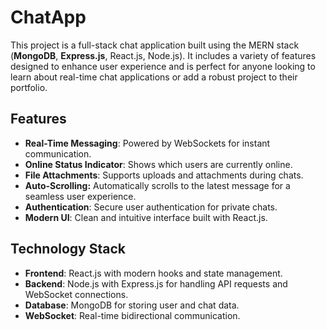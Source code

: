 # ChatApp
This project is a full-stack chat application built using the MERN stack (**MongoDB**, **Express.js**, React.js, Node.js). It includes a variety of features designed to enhance user experience and is perfect for anyone looking to learn about real-time chat applications or add a robust project to their portfolio.

## Features
- **Real-Time Messaging**: Powered by WebSockets for instant communication.
- **Online Status Indicator**: Shows which users are currently online.
- **File Attachments**: Supports uploads and attachments during chats.
- **Auto-Scrolling:** Automatically scrolls to the latest message for a seamless user experience.
- **Authentication**: Secure user authentication for private chats.
- **Modern UI**: Clean and intuitive interface built with React.js.

## Technology Stack
- **Frontend**: React.js with modern hooks and state management.
- **Backend**: Node.js with Express.js for handling API requests and WebSocket connections.
- **Database**: MongoDB for storing user and chat data.
- **WebSocket**: Real-time bidirectional communication.
